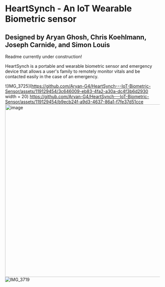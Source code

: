 # HeartSynch - An IoT Wearable Biometric sensor
## Designed by Aryan Ghosh, Chris Koehlmann, Joseph Carnide, and Simon Louis
Readme currently under construction!

HeartSynch is a portable and wearable biometric sensor and emergency device that allows a user's family to remotely monitor vitals and be contacted easily in the case of an emergency.


![IMG_3725](https://github.com/Aryan-G4/HeartSynch---IoT-Biometric-Sensor/assets/119129454/3c646009-eb83-4fa2-a30a-dc4f3b6d2930 width = 20)
https://github.com/Aryan-G4/HeartSynch---IoT-Biometric-Sensor/assets/119129454/b9ecb24f-a9d3-4637-86a1-f7fe37d51cce
<img width="562" alt="image" src="https://github.com/Aryan-G4/HeartSynch---IoT-Biometric-Sensor/assets/119129454/d3363f49-8608-4c10-ad13-eaea31a53d4f">
![IMG_3719](https://github.com/Aryan-G4/HeartSynch---IoT-Biometric-Sensor/assets/119129454/20c2a3f9-b8f4-4f39-87bf-e74b92b9cc8c)











